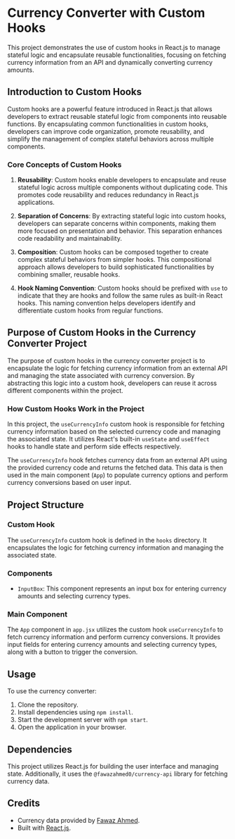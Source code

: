 # Currency Converter with Custom Hooks

This project demonstrates the use of custom hooks in React.js to manage stateful logic and encapsulate reusable functionalities, focusing on fetching currency information from an API and dynamically converting currency amounts.

## Introduction to Custom Hooks

Custom hooks are a powerful feature introduced in React.js that allows developers to extract reusable stateful logic from components into reusable functions. By encapsulating common functionalities in custom hooks, developers can improve code organization, promote reusability, and simplify the management of complex stateful behaviors across multiple components.

### Core Concepts of Custom Hooks

1. **Reusability**: Custom hooks enable developers to encapsulate and reuse stateful logic across multiple components without duplicating code. This promotes code reusability and reduces redundancy in React.js applications.

2. **Separation of Concerns**: By extracting stateful logic into custom hooks, developers can separate concerns within components, making them more focused on presentation and behavior. This separation enhances code readability and maintainability.

3. **Composition**: Custom hooks can be composed together to create complex stateful behaviors from simpler hooks. This compositional approach allows developers to build sophisticated functionalities by combining smaller, reusable hooks.

4. **Hook Naming Convention**: Custom hooks should be prefixed with `use` to indicate that they are hooks and follow the same rules as built-in React hooks. This naming convention helps developers identify and differentiate custom hooks from regular functions.

## Purpose of Custom Hooks in the Currency Converter Project

The purpose of custom hooks in the currency converter project is to encapsulate the logic for fetching currency information from an external API and managing the state associated with currency conversion. By abstracting this logic into a custom hook, developers can reuse it across different components within the project.

### How Custom Hooks Work in the Project

In this project, the `useCurrencyInfo` custom hook is responsible for fetching currency information based on the selected currency code and managing the associated state. It utilizes React's built-in `useState` and `useEffect` hooks to handle state and perform side effects respectively.

The `useCurrencyInfo` hook fetches currency data from an external API using the provided currency code and returns the fetched data. This data is then used in the main component (`App`) to populate currency options and perform currency conversions based on user input.

## Project Structure

### Custom Hook

The `useCurrencyInfo` custom hook is defined in the `hooks` directory. It encapsulates the logic for fetching currency information and managing the associated state.

### Components

- `InputBox`: This component represents an input box for entering currency amounts and selecting currency types.

### Main Component

The `App` component in `app.jsx` utilizes the custom hook `useCurrencyInfo` to fetch currency information and perform currency conversions. It provides input fields for entering currency amounts and selecting currency types, along with a button to trigger the conversion.

## Usage

To use the currency converter:

1. Clone the repository.
2. Install dependencies using `npm install`.
3. Start the development server with `npm start`.
4. Open the application in your browser.

## Dependencies

This project utilizes React.js for building the user interface and managing state. Additionally, it uses the `@fawazahmed0/currency-api` library for fetching currency data.

## Credits

- Currency data provided by [Fawaz Ahmed](https://github.com/fawazahmed0/currency-api).
- Built with [React.js](https://reactjs.org/).

